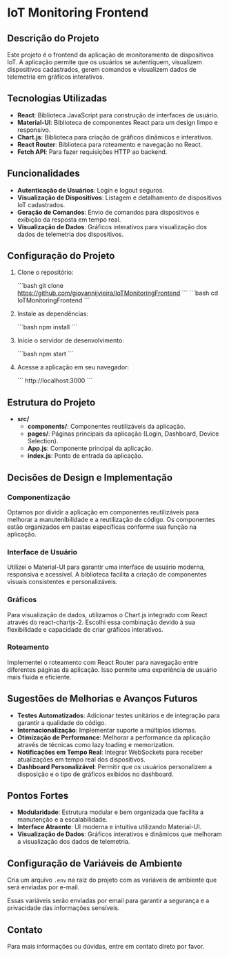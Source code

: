 
# IoT Monitoring Frontend

## Descrição do Projeto

Este projeto é o frontend da aplicação de monitoramento de dispositivos IoT. A aplicação permite que os usuários se autentiquem, visualizem dispositivos cadastrados, gerem comandos e visualizem dados de telemetria em gráficos interativos.

## Tecnologias Utilizadas

- **React**: Biblioteca JavaScript para construção de interfaces de usuário.
- **Material-UI**: Biblioteca de componentes React para um design limpo e responsivo.
- **Chart.js**: Biblioteca para criação de gráficos dinâmicos e interativos.
- **React Router**: Biblioteca para roteamento e navegação no React.
- **Fetch API**: Para fazer requisições HTTP ao backend.

## Funcionalidades

- **Autenticação de Usuários**: Login e logout seguros.
- **Visualização de Dispositivos**: Listagem e detalhamento de dispositivos IoT cadastrados.
- **Geração de Comandos**: Envio de comandos para dispositivos e exibição da resposta em tempo real.
- **Visualização de Dados**: Gráficos interativos para visualização dos dados de telemetria dos dispositivos.

## Configuração do Projeto

1. Clone o repositório:

   \`\`\`bash
   git clone https://github.com/giovannijvieira/IoTMonitoringFrontend
   \`\`\`
   \`\`\`bash
    cd IoTMonitoringFrontend
   \`\`\`

3. Instale as dependências:

   \`\`\`bash
   npm install
   \`\`\`

4. Inicie o servidor de desenvolvimento:

   \`\`\`bash
   npm start
   \`\`\`

5. Acesse a aplicação em seu navegador:

   \`\`\`
   http://localhost:3000
   \`\`\`

## Estrutura do Projeto

- **src/**
  - **components/**: Componentes reutilizáveis da aplicação.
  - **pages/**: Páginas principais da aplicação (Login, Dashboard, Device Selection).
  - **App.js**: Componente principal da aplicação.
  - **index.js**: Ponto de entrada da aplicação.

## Decisões de Design e Implementação

### Componentização

Optamos por dividir a aplicação em componentes reutilizáveis para melhorar a manutenibilidade e a reutilização de código. Os componentes estão organizados em pastas específicas conforme sua função na aplicação.

### Interface de Usuário

Utilizei o Material-UI para garantir uma interface de usuário moderna, responsiva e acessível. A biblioteca facilita a criação de componentes visuais consistentes e personalizáveis.

### Gráficos

Para visualização de dados, utilizamos o Chart.js integrado com React através do react-chartjs-2. Escolhi essa combinação devido à sua flexibilidade e capacidade de criar gráficos interativos.

### Roteamento

Implementei o roteamento com React Router para navegação entre diferentes páginas da aplicação. Isso permite uma experiência de usuário mais fluida e eficiente.

## Sugestões de Melhorias e Avanços Futuros

- **Testes Automatizados**: Adicionar testes unitários e de integração para garantir a qualidade do código.
- **Internacionalização**: Implementar suporte a múltiplos idiomas.
- **Otimização de Performance**: Melhorar a performance da aplicação através de técnicas como lazy loading e memorization.
- **Notificações em Tempo Real**: Integrar WebSockets para receber atualizações em tempo real dos dispositivos.
- **Dashboard Personalizável**: Permitir que os usuários personalizem a disposição e o tipo de gráficos exibidos no dashboard.

## Pontos Fortes

- **Modularidade**: Estrutura modular e bem organizada que facilita a manutenção e a escalabilidade.
- **Interface Atraente**: UI moderna e intuitiva utilizando Material-UI.
- **Visualização de Dados**: Gráficos interativos e dinâmicos que melhoram a visualização dos dados de telemetria.

## Configuração de Variáveis de Ambiente

Cria um arquivo `.env` na raiz do projeto com as variáveis de ambiente que será enviadas por e-mail.


Essas variáveis serão enviadas por email para garantir a segurança e a privacidade das informações sensíveis.

## Contato

Para mais informações ou dúvidas, entre em contato direto por favor.
